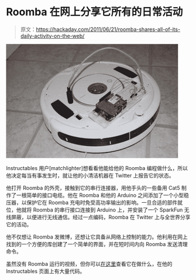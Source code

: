 # Roomba 在网上分享它所有的日常活动

> 原文：<https://hackaday.com/2011/06/21/roomba-shares-all-of-its-daily-activity-on-the-web/>

![tweeting_roomba](img/e0afc3b9cd97a604299aaf21dbefd8d9.png "tweeting_roomba")

Instructables 用户[matchlighter]想看看他能给他的 Roomba 编程做什么，所以他决定每当有事发生时，就让他的小清洁机器在 Twitter 上报告它的状态。

他打开 Roomba 的外壳，接触到它的串行连接器，用他手头的一些备用 Cat5 制作了一根简单的接口电缆。他在 Roomba 和他的 Arduino 之间添加了一个小型稳压器，以保护它在 Roomba 充电时免受高功率输出的影响。一旦合适的部件就位，他就将 Roomba 的串行接口连接到 Arduino 上，并安装了一个 SparkFun 无线屏蔽，以便进行无线通信。经过一点编码，Roomba 在 Twitter 上与全世界分享它的活动。

他不仅想让 Roomba 发微博，还想让它具备从网络上控制的能力。他利用在网上找到的一个方便的库创建了一个简单的界面，并在短时间内向 Roomba 发送清理命令。

虽然没有 Roomba 运行的视频，但你可以[在这里](http://www.twitter.com/TheRoomba)查看它在做什么，在他的 Instructables 页面上有大量代码。